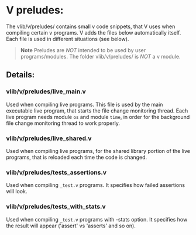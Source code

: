 # V preludes:

The vlib/v/preludes/ contains small v code snippets, that V uses when 
compiling certain v programs. V adds the files below automatically itself.
Each file is used in different situations (see below).

> **Note**
> Preludes are *NOT* intended to be used by user programs/modules.
> The folder vlib/v/preludes/ is *NOT* a v module.

## Details:

### vlib/v/preludes/live_main.v
Used when compiling live programs. This file is used by the main executable
live program, that starts the file change monitoring thread. Each live program
needs module `os` and module `time`, in order for the background file change 
monitoring thread to work properly.

### vlib/v/preludes/live_shared.v
Used when compiling live programs, for the shared library portion of the live 
programs, that is reloaded each time the code is changed.

### vlib/v/preludes/tests_assertions.v  
Used when compiling `_test.v` programs. 
It specifies how failed assertions will look.

### vlib/v/preludes/tests_with_stats.v
Used when compiling `_test.v` programs with -stats option. 
It specifies how the result will appear ('assert' vs 'asserts' and so on).
